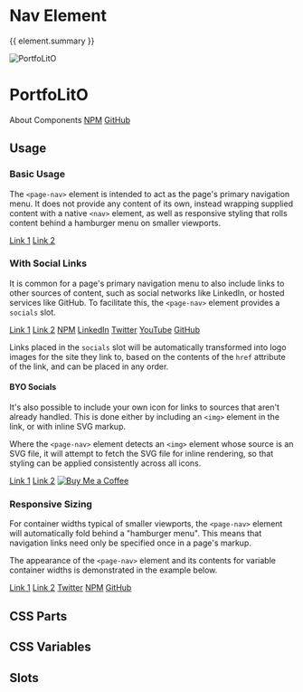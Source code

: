 <script setup>
import {inject} from "vue";
const element = inject("manifest").for("page", "nav");
</script>

<style scoped>
.demo {
  &[static] {
    page-main::part(content) {
      margin: 0;
    }
    
    a {
      cursor: pointer;
    }
  }
  
  page-nav {
    --container-textColor: var(--vp-c-neutral);
    --container-textColor-sm: var(--vp-c-white);
    --container-hoverColor: var(--vp-button-brand-active-bg);
    --link-shadowColor: var(--vp-button-brand-hover-bg);
    
    &::part(container) {
      position: relative;
      width: 100%;
    }
  }
  
  &:is(.expanded, .resizable) {
    & :deep(.content) {
      box-shadow: 0 0 1px 0;
      border-radius: 2px;
    }
  }
  
  &.expanded {
    & :deep(.content) {
      height: 56px;
      display: grid;
    }
    
    page-nav {
      &::part(container) {
        container: unset;
      }
    }
  }
  
  &.resizable {
    & :deep(.content) {
      height: calc(64px + 180px);
      display: grid;
      grid-template-rows: 64px 1fr;
      container: demo-container / size;
      min-width: 256px;
      
      @media (max-width: 640px) {
        zoom: calc(1 / 1.5);
        line-height: 1.5;
      }
      
      @media (max-width: 480px) {
        zoom: 50%;
      }
    }
    
    page-nav {
      box-shadow: 0 0 3px;
      
      &::part(container) {
        position: absolute;
        height: 64px;
      }
      
      &::part(content) {
        top: 64px;
        width: calc(100% + 100px);
        left: -100px;
      }
      
      @container demo-container (width < 510px) {
        &::part(links) {
          margin-left: 100px;
        }
      }
      
      @container demo-container (width < 260px) {
        &::part(socials) {
          margin-left: 100px;
        }
      }
    }
  }
}
</style>

# Nav Element

{{ element.summary }}

<demo static class="scale">
  <page-header>
    <page-logo class="blur">
      <img src="/logo.svg" alt="PortfoLitO" />
      <h1 slot="headings">PortfoLitO</h1>
    </page-logo>
    <page-nav class="focus rounded">
      <a>About</a>
      <a>Components</a>
      <a slot="socials" href="https://www.npmjs.com">NPM</a>
      <a slot="socials" href="https://github.com">GitHub</a>
    </page-nav>
  </page-header>
  <page-main class="blur">
    <content-hero slot="hero"></content-hero>
  </page-main>
</demo>

## Usage

### Basic Usage

The `<page-nav>` element is intended to act as the page's primary navigation menu.
It does not provide any content of its own, instead wrapping supplied content with a native `<nav>` element, 
as well as responsive styling that rolls content behind a hamburger menu on smaller viewports.

<demo class="expanded">
  <page-nav>
    <a href="#link1">Link 1</a>
    <a href="#link2">Link 2</a>
  </page-nav>
  <template #source>
    <body>
      <page-header>
        {{preview}}
      </page-header>
      <page-main>
        <!-- Your Content -->
      </page-main>
    </body>
  </template>
</demo>

### With Social Links

It is common for a page's primary navigation menu to also include links to other sources of content,
such as social networks like LinkedIn, or hosted services like GitHub.
To facilitate this, the `<page-nav>` element provides a `socials` slot. 

<demo class="expanded">
  <page-nav>
    <a href="#link1">Link 1</a>
    <a href="#link2">Link 2</a>
    <a slot="socials" href="https://www.npmjs.com">NPM</a>
    <a slot="socials" href="https://www.linkedin.com">LinkedIn</a>
    <a slot="socials" href="https://www.twitter.com">Twitter</a>
    <a slot="socials" href="https://www.youtube.com">YouTube</a>
    <a slot="socials" href="https://github.com">GitHub</a>
  </page-nav>
</demo>

Links placed in the `socials` slot will be automatically transformed into logo images for the site they link to,
based on the contents of the `href` attribute of the link, and can be placed in any order.

#### BYO Socials

It's also possible to include your own icon for links to sources that aren't already handled.
This is done either by including an `<img>` element in the link, or with inline SVG markup.

Where the `<page-nav>` element detects an `<img>` element whose source is an SVG file,
it will attempt to fetch the SVG file for inline rendering, so that styling can be applied consistently across all icons.

<demo class="expanded">
  <page-nav>
    <a href="#link1">Link 1</a>
    <a href="#link2">Link 2</a>
    <a slot="socials" href="https://buymeacoffee.com/">
      <img src="/coffee.svg" alt="Buy Me a Coffee" />
    </a>
    <a slot="socials" href="https://buymeacoffee.com/" title="Buy Me a Coffee">
      <!--@include: ../../public/coffee.svg -->
    </a>
  </page-nav>
</demo>

### Responsive Sizing

For container widths typical of smaller viewports, the `<page-nav>` element will automatically fold behind a "hamburger menu".
This means that navigation links need only be specified once in a page's markup.

The appearance of the `<page-nav>` element and its contents for variable container widths is demonstrated in the example below.

<demo class="resizable">
  <page-nav>
    <a href="#link1">Link 1</a>
    <a href="#link2">Link 2</a>
    <a slot="socials" href="https://www.twitter.com">Twitter</a>
    <a slot="socials" href="https://www.npmjs.com">NPM</a>
    <a slot="socials" href="https://github.com/sleelin/portfolito">GitHub</a>
  </page-nav>
</demo>

## CSS Parts

<declaration :rows="element.cssParts" />

## CSS Variables

<declaration :rows="element.cssProperties" />

## Slots

<declaration :rows="element.slots" />